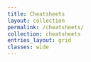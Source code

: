 ```yaml
---
title: Cheatsheets
layout: collection
permalink: /cheatsheets/
collection: cheatsheets
entries_layout: grid
classes: wide
---
```

